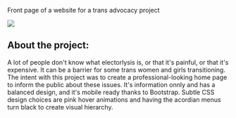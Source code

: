 Front page of a website for a trans advocacy project

![](https://media2.giphy.com/media/n5mNb6j4Z0cpP6gphH/giphy.gif)

## About the project:

A lot of people don't know what electorlysis is, or that it's painful, or that it's expensive. It can be a barrier for some trans women and girls transitioning. The intent with this project was to create a professional-looking home page to inform the public about these issues. It's information onnly and has a balanced design, and it's mobile ready thanks to Bootstrap. Subtle CSS design choices are pink hover animations and having the acordian menus turn black to create visual hierarchy.
